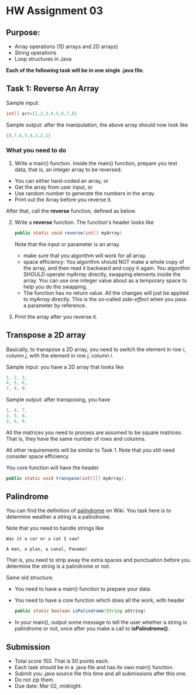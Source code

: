 # HW Assignment 03

## Purpose:

- Array operations (1D arrays and 2D arrays)
- String operations
- Loop structures in Java 

**Each of the following task will be in one single .java file**. 

## Task 1: Reverse An Array 

Sample input: 

```java
int[] arr={1,2,3,4,5,6,7,8}
```

Sample output: after the manipulation, the above array should now look like

``` java
{8,7,6,5,4,3,2,1}
```

### What you need to do 

1. Write a main() function. Inside the main() function, prepare you test data, that is, an integer array to be reversed. 

* You can either hard-coded an array, or
* Get the array from user input, or
* Use random number to generate the numbers in the array. 
* Print out the Array before you reverse it.

After that, call the **reverse** function, defined as below. 

2. Write a **reverse** function. The function's header looks like

   ```java
   public static void reverse(int[] myArray)
   ```

   Note that the input or parameter is an array. 

   - make sure that you algorithm will work for all array. 
   - space efficiency: You algorithm should NOT make a whole copy of the array, and then read it backward and copy it again. You algorithm SHOULD operate *myArray* directly, swapping elements inside the array. You can use one integer value about as a temporary space to help you do the swapping.   
   - The function has no return value. All the changes will just be applied to *myArray* directly. This is the so-called *side-effect* when you pass a parameter by reference.  

3. Print the array after you reverse it. 

## Transpose a 2D array

Basically, to transpose a 2D array, you need to switch the element in row *i*, column *j*, with the element in row *j*, column *i*. 

Sample input: you have a 2D array that looks like 

```java 
1, 2, 3,
4, 5, 6,
7, 8, 9.
```

 Sample output: after transposing, you have

```java
1, 4, 7,
2, 5, 8,
3, 6, 9. 
```

All the matrices you need to process are assumed to be square matrices. That is, they have the same number of rows and columns.

All other requirements will be similar to Task 1. Note that you still need consider space efficiency. 

You core function will have the header 

```java
public static void transpose(int[][] myArray).
```

## Palindrome

You can find the definition of [palindrome](https://en.wikipedia.org/wiki/Palindrome) on Wiki. You task here is to determine weather a string is a palindrome.

Note that you need to handle strings like

```
Was it a car or a cat I saw?
```

```
A man, a plan, a canal, Panama!
```

That is, you need to strip away the extra spaces and punctuation before you determine the string is a palindrome or not.  

Same old structure:

- You need to have a main() function to prepare your data.

- You need to have a core function which does all the work, with header

  ```java
  public static boolean isPalindrome(String aString)
  ```

- In your main(), output some message to tell the user whether a string is palindrome or not, once after you make a call to **isPalindrome()**.

   

## Submission

- Total score 150. That is 50 points each. 
- Each task should be in a .java file and has its own main() function.
- Submit you .java source file this time and all submissions after this one. 
- Do not zip them.
- Due date: Mar 02, midnight.